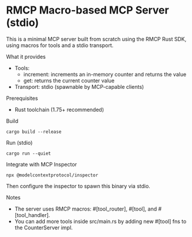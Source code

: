 # RMCP Macro-based MCP Server (stdio)

This is a minimal MCP server built from scratch using the RMCP Rust SDK, using macros for tools and a stdio transport.

What it provides
- Tools:
  - increment: increments an in-memory counter and returns the value
  - get: returns the current counter value
- Transport: stdio (spawnable by MCP-capable clients)

Prerequisites
- Rust toolchain (1.75+ recommended)

Build
```
cargo build --release
```

Run (stdio)
```
cargo run --quiet
```

Integrate with MCP Inspector
```
npx @modelcontextprotocol/inspector
```
Then configure the inspector to spawn this binary via stdio.

Notes
- The server uses RMCP macros: #[tool_router], #[tool], and #[tool_handler].
- You can add more tools inside src/main.rs by adding new #[tool] fns to the CounterServer impl.

